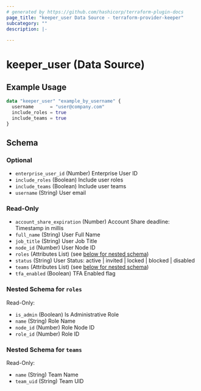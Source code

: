 ```yaml
---
# generated by https://github.com/hashicorp/terraform-plugin-docs
page_title: "keeper_user Data Source - terraform-provider-keeper"
subcategory: ""
description: |-
  
---
```


# keeper_user (Data Source)



## Example Usage

```terraform
data "keeper_user" "example_by_username" {
  username      = "user@company.com"
  include_roles = true
  include_teams = true
}
```

<!-- schema generated by tfplugindocs -->
## Schema

### Optional

- `enterprise_user_id` (Number) Enterprise User ID
- `include_roles` (Boolean) Include user roles
- `include_teams` (Boolean) Include user teams
- `username` (String) User email

### Read-Only

- `account_share_expiration` (Number) Account Share deadline: Timestamp in millis
- `full_name` (String) User Full Name
- `job_title` (String) User Job Title
- `node_id` (Number) User Node ID
- `roles` (Attributes List) (see [below for nested schema](#nestedatt--roles))
- `status` (String) User Status: active | invited | locked | blocked | disabled
- `teams` (Attributes List) (see [below for nested schema](#nestedatt--teams))
- `tfa_enabled` (Boolean) TFA Enabled flag

<a id="nestedatt--roles"></a>
### Nested Schema for `roles`

Read-Only:

- `is_admin` (Boolean) Is Administrative Role
- `name` (String) Role Name
- `node_id` (Number) Role Node ID
- `role_id` (Number) Role ID


<a id="nestedatt--teams"></a>
### Nested Schema for `teams`

Read-Only:

- `name` (String) Team Name
- `team_uid` (String) Team UID
